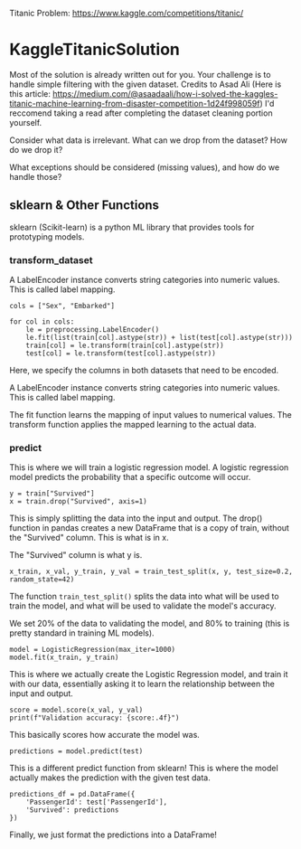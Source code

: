 Titanic Problem: https://www.kaggle.com/competitions/titanic/ 
# KaggleTitanicSolution
Most of the solution is already written out for you. Your challenge is to handle simple filtering with the given dataset. Credits to Asad Ali (Here is this article: https://medium.com/@asaadaali/how-i-solved-the-kaggles-titanic-machine-learning-from-disaster-competition-1d24f998059f) I'd reccomend taking a read after completing the dataset cleaning portion yourself. 

Consider what data is irrelevant. What can we drop from the dataset? How do we drop it? 

What exceptions should be considered (missing values), and how do we handle those? 

## sklearn & Other Functions
sklearn (Scikit-learn) is a python ML library that provides tools for prototyping models. 

### transform_dataset 
A LabelEncoder instance converts string categories into numeric values. This is called label mapping. 

```
cols = ["Sex", "Embarked"]

for col in cols:
    le = preprocessing.LabelEncoder()
    le.fit(list(train[col].astype(str)) + list(test[col].astype(str)))
    train[col] = le.transform(train[col].astype(str))
    test[col] = le.transform(test[col].astype(str))
```

Here, we specify the columns in both datasets that need to be encoded.

A LabelEncoder instance converts string categories into numeric values. This is called label mapping. 

The fit function learns the mapping of input values to numerical values. The transform function applies the mapped learning to the actual data. 


### predict
This is where we will train a logistic regression model. A logistic regression model predicts the probability that a specific outcome will occur.

```
y = train["Survived"]
x = train.drop("Survived", axis=1)
```

This is simply splitting the data into the input and output. The drop() function in pandas creates a new DataFrame that is a copy of train, without the "Survived" column. This is what is in x.

The "Survived" column is what y is. 

```
x_train, x_val, y_train, y_val = train_test_split(x, y, test_size=0.2, random_state=42)
```

The function ```train_test_split()``` splits the data into what will be used to train the model, and what will be used to validate the model's accuracy.

We set 20% of the data to validating the model, and 80% to training (this is pretty standard in training ML models).

```
model = LogisticRegression(max_iter=1000)
model.fit(x_train, y_train)
```

This is where we actually create the Logistic Regression model, and train it with our data, essentially asking it to learn the relationship between the input and output.

```
score = model.score(x_val, y_val)
print(f"Validation accuracy: {score:.4f}")
```

This basically scores how accurate the model was.

```
predictions = model.predict(test)
```

This is a different predict function from sklearn! This is where the model actually makes the prediction with the given test data.

```
predictions_df = pd.DataFrame({
    'PassengerId': test['PassengerId'],
    'Survived': predictions
})
```

Finally, we just format the predictions into a DataFrame! 
